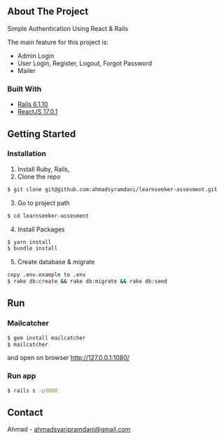 <!-- ABOUT THE PROJECT -->
## About The Project

Simple Authentication Using React & Rails

The main feature for this project is:
- Admin Login
- User Login, Register, Logout, Forgot Password
- Mailer

### Built With
* [Rails 6.1.10](https://guides.rubyonrails.org/v6.1/)
* [ReactJS 17.0.1](https://reactjs.org/versions/)



<!-- GETTING STARTED -->
## Getting Started

### Installation

1. Install Ruby, Rails,
2. Clone the repo
```sh
$ git clone git@github.com:ahmadsyramdani/learnseeker-assesment.git
```
3. Go to project path
```sh
$ cd learnseeker-assesment
```
4. Install Packages
```sh
$ yarn install
$ bundle install
```
5. Create database & migrate
```sh
copy .env.example to .env
$ rake db:create && rake db:migrate && rake db:seed
```


<!-- USAGE EXAMPLES -->
## Run

### Mailcatcher
```sh
$ gem install mailcatcher
$ mailcatcher
```
and open on browser http://127.0.0.1:1080/

### Run app
```sh
$ rails s -p3000
```

<!-- CONTACT -->
## Contact

Ahmad - ahmadsyaripramdani@gmail.com
